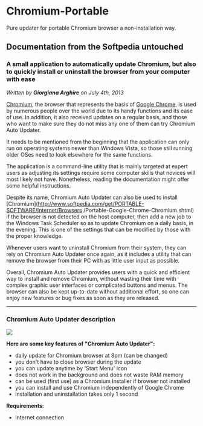 Chromium-Portable
=================

Pure updater for portable Chromium browser a non-installation way.


Documentation from the Softpedia untouched
----------------------------------------------
### A small application to automatically update Chromium, but also to quickly install or uninstall the browser from your computer with ease

_Written by **Giorgiana Arghire** on July 4th, 2013_

[Chromium](http://chromium.woolyss.com/), the browser that represents the basis
of [Google Chrome](https://support.google.com/chrome/answer/95346?hl=en), is used by numerous people over the world due to its handy
functions and its ease of use. In addition, it also received updates on a
regular basis, and those who want to make sure they do not miss any one of
them can try Chromium Auto Updater.


It needs to be mentioned from the beginning that the application can only run
on operating systems newer than Windows Vista, so those still running older
OSes need to look elsewhere for the same functions.


The application is a command-line utility that is mainly targeted at expert
users as adjusting its settings require some computer skills that novices will
most likely not have. Nonetheless, reading the documentation might offer some
helpful instructions.


Despite its name, Chromium Auto Updater can also be used to install
[Chromium](http://www.softpedia.com/get/PORTABLE-SOFTWARE/Internet/Browsers
/Portable-Google-Chrome-Chromium.shtml) if the browser is not detected on the
host computer, then add a new job to the Windows Task Scheduler so as to
update Chromium on a daily basis, in the evening. This is one of the settings
that can be modified by those with the proper knowledge.


Whenever users want to uninstall Chromium from their system, they can rely on
Chromium Auto Updater once again, as it includes a utility that can remove the
browser from their PC with as little user input as possible.


Overall, Chromium Auto Updater provides users with a quick and efficient way
to install and remove Chromium, without wasting their time with complex
graphic user interfaces or complicated buttons and menus. The browser can also
be kept up-to-date without additional effort, so one can enjoy new features or
bug fixes as soon as they are released.

----------------------------------------------

### Chromium Auto Updater description

![](http://s1.softpedia-static.com/base_img/pdesc_exp.png)

**Here are some key features of "Chromium Auto Updater":**

  * daily update for Chromium browser at 8pm (can be changed)
  * you don't have to close browser during the update
  * you can update anytime by 'Start Menu' icon
  * does not work in the background and does not waste RAM memory
  * can be used (first use) as a Chromium Installer if browser not installed
  * you can install and use Chromium independently of Google Chrome
  * installation and uninstallation takes only 1 second

**Requirements:**

  * Internet connection
